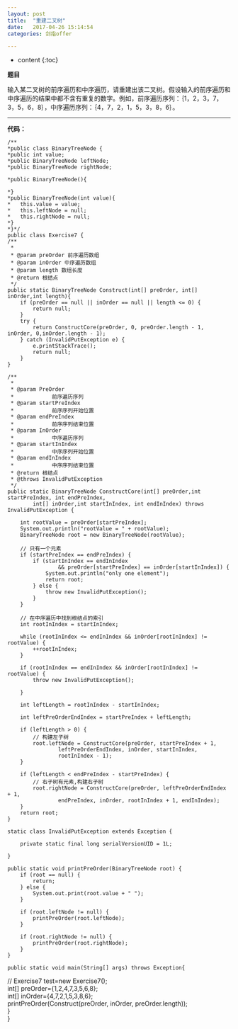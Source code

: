 ```yaml
---
layout: post
title:  "重建二叉树"
date:   2017-04-26 15:14:54
categories: 剑指offer

---
```


* content
{:toc}

**题目**

输入某二叉树的前序遍历和中序遍历，请重建出该二叉树。假设输入的前序遍历和中序遍历的结果中都不含有重复的数字。例如，前序遍历序列：｛1，2，3，7，3，5，6，8｝，中序遍历序列：｛4，7，2，1，5，3，8，6｝。

---
**代码：**

	/**
	*public class BinaryTreeNode {
	*public int value;
	*public BinaryTreeNode leftNode;
	*public BinaryTreeNode rightNode;
	
	*public BinaryTreeNode(){
		
	*}
	*public BinaryTreeNode(int value){
	*	this.value = value;
	*	this.leftNode = null;
	*	this.rightNode = null;
	*}
    *}*/
	public class Exercise7 {  
    /**  
     *   
     * @param preOrder 前序遍历数组  
     * @param inOrder 中序遍历数组  
     * @param length 数组长度  
     * @return 根结点  
     */  
    public static BinaryTreeNode Construct(int[] preOrder, int[] inOrder,int length){  
        if (preOrder == null || inOrder == null || length <= 0) {  
            return null;  
        }  
        try {  
            return ConstructCore(preOrder, 0, preOrder.length - 1, inOrder, 0,inOrder.length - 1);  
        } catch (InvalidPutException e) {  
            e.printStackTrace();  
            return null;  
        }  
    }  
  
    /**  
     *   
     * @param PreOrder  
     *            前序遍历序列  
     * @param startPreIndex  
     *            前序序列开始位置  
     * @param endPreIndex  
     *            前序序列结束位置  
     * @param InOrder  
     *            中序遍历序列  
     * @param startInIndex  
     *            中序序列开始位置  
     * @param endInIndex  
     *            中序序列结束位置  
     * @return 根结点  
     * @throws InvalidPutException  
     */  
    public static BinaryTreeNode ConstructCore(int[] preOrder,int startPreIndex, int endPreIndex,   
            int[] inOrder,int startInIndex, int endInIndex) throws InvalidPutException {  
  
        int rootValue = preOrder[startPreIndex];  
        System.out.println("rootValue = " + rootValue);  
        BinaryTreeNode root = new BinaryTreeNode(rootValue);  
  
        // 只有一个元素  
        if (startPreIndex == endPreIndex) {  
            if (startInIndex == endInIndex  
                    && preOrder[startPreIndex] == inOrder[startInIndex]) {  
                System.out.println("only one element");  
                return root;  
            } else {  
                throw new InvalidPutException();  
            }  
        }  
  
        // 在中序遍历中找到根结点的索引  
        int rootInIndex = startInIndex;  
  
        while (rootInIndex <= endInIndex && inOrder[rootInIndex] != rootValue) {  
            ++rootInIndex;  
        }  
  
        if (rootInIndex == endInIndex && inOrder[rootInIndex] != rootValue) {  
            throw new InvalidPutException();  
  
        }  
  
        int leftLength = rootInIndex - startInIndex;  
  
        int leftPreOrderEndIndex = startPreIndex + leftLength;  
  
        if (leftLength > 0) {  
            // 构建左子树  
            root.leftNode = ConstructCore(preOrder, startPreIndex + 1,  
                    leftPreOrderEndIndex, inOrder, startInIndex,  
                    rootInIndex - 1);  
        }  
  
        if (leftLength < endPreIndex - startPreIndex) {  
            // 右子树有元素,构建右子树  
            root.rightNode = ConstructCore(preOrder, leftPreOrderEndIndex + 1,  
                    endPreIndex, inOrder, rootInIndex + 1, endInIndex);  
        }  
        return root;  
    }  
  
    static class InvalidPutException extends Exception {  
  
        private static final long serialVersionUID = 1L;  
  
    }  
  
    public static void printPreOrder(BinaryTreeNode root) {  
        if (root == null) {  
            return;  
        } else {  
            System.out.print(root.value + " ");  
        }  
  
        if (root.leftNode != null) {  
            printPreOrder(root.leftNode);  
        }  
  
        if (root.rightNode != null) {  
            printPreOrder(root.rightNode);  
        }  
    }  
  
    public static void main(String[] args) throws Exception{  
//        Exercise7 test=new Exercise7();  
        int[] preOrder={1,2,4,7,3,5,6,8};  
        int[] inOrder={4,7,2,1,5,3,8,6};  
         printPreOrder(Construct(preOrder, inOrder, preOrder.length));  
    }  
} 
	